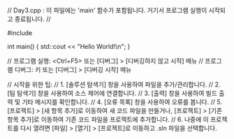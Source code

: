 // Day3.cpp : 이 파일에는 'main' 함수가 포함됩니다. 거기서 프로그램 실행이 시작되고 종료됩니다.
//

#include <iostream>

int main()
{
    std::cout << "Hello World!\n";
}

// 프로그램 실행: <Ctrl+F5> 또는 [디버그] > [디버깅하지 않고 시작] 메뉴
// 프로그램 디버그: <F5> 키 또는 [디버그] > [디버깅 시작] 메뉴

// 시작을 위한 팁: 
//   1. [솔루션 탐색기] 창을 사용하여 파일을 추가/관리합니다.
//   2. [팀 탐색기] 창을 사용하여 소스 제어에 연결합니다.
//   3. [출력] 창을 사용하여 빌드 출력 및 기타 메시지를 확인합니다.
//   4. [오류 목록] 창을 사용하여 오류를 봅니다.
//   5. [프로젝트] > [새 항목 추가]로 이동하여 새 코드 파일을 만들거나, [프로젝트] > [기존 항목 추가]로 이동하여 기존 코드 파일을 프로젝트에 추가합니다.
//   6. 나중에 이 프로젝트를 다시 열려면 [파일] > [열기] > [프로젝트]로 이동하고 .sln 파일을 선택합니다.
